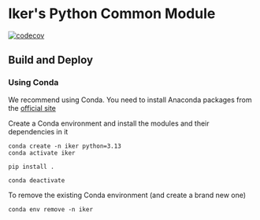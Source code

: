 # Iker's Python Common Module

[![codecov](https://codecov.io/gh/ruyangshou/iker-python-common/graph/badge.svg?token=0FGT4M40CD)](
https://codecov.io/gh/ruyangshou/iker-python-common)

## Build and Deploy

### Using Conda

We recommend using Conda. You need to install Anaconda packages from
the [official site](https://www.anaconda.com/products/distribution)

Create a Conda environment and install the modules and their dependencies in it

```shell
conda create -n iker python=3.13
conda activate iker

pip install .

conda deactivate
```

To remove the existing Conda environment (and create a brand new one)

```shell
conda env remove -n iker
```
